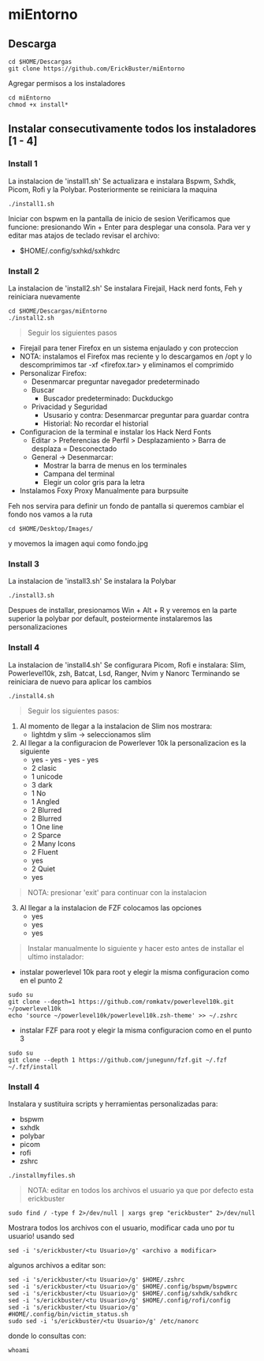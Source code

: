 # miEntorno
## Descarga
```
cd $HOME/Descargas
git clone https://github.com/ErickBuster/miEntorno
```
Agregar permisos a los instaladores
```
cd miEntorno
chmod +x install*
```
## Instalar consecutivamente todos los instaladores [1 - 4]
### Install 1
La instalacion de 'install1.sh'
Se actualizara e instalara Bspwm, Sxhdk, Picom, Rofi y la Polybar. Posteriormente se reiniciara la maquina
```
./install1.sh
```
Iniciar con bspwm en la pantalla de inicio de sesion
Verificamos que funcione: presionando Win + Enter para desplegar una consola.
Para ver y editar mas atajos de teclado revisar el archivo:
- $HOME/.config/sxhkd/sxhkdrc

### Install 2
La instalacion de 'install2.sh'
Se instalara Firejail, Hack nerd fonts, Feh y reiniciara nuevamente
```
cd $HOME/Descargas/miEntorno
./install2.sh
```
> Seguir los siguientes pasos
- Firejail para tener Firefox en un sistema enjaulado y con proteccion
- NOTA: instalamos el Firefox mas reciente y lo descargamos en /opt y lo descomprimimos tar -xf <firefox.tar> y eliminamos el comprimido
- Personalizar Firefox:
  - Desenmarcar preguntar navegador predeterminado
  - Buscar
    - Buscador predeterminado: Duckduckgo
  - Privacidad y Seguridad
    - Ususario y contra: Desenmarcar preguntar para guardar contra
    - Historial: No recordar el historial
- Configuracion de la terminal e instalar los Hack Nerd Fonts
  - Editar > Preferencias de Perfil > Desplazamiento > Barra de desplaza = Desconectado
  - General -> Desenmarcar:
    - Mostrar la barra de menus en los terminales
    - Campana del terminal
    - Elegir un color gris para la letra
- Instalamos Foxy Proxy Manualmente para burpsuite

Feh nos servira para definir un fondo de pantalla
si queremos cambiar el fondo nos vamos a la ruta
```
cd $HOME/Desktop/Images/
```
y movemos la imagen aqui como fondo.jpg

### Install 3
La instalacion de 'install3.sh'
Se instalara la Polybar 
```
./install3.sh
```
Despues de installar, presionamos Win + Alt + R
y veremos en la parte superior la polybar por default, posteiormente instalaremos las personalizaciones

### Install 4
La instalacion de 'install4.sh'
Se configurara Picom, Rofi e instalara: Slim, Powerlevel10k, zsh, Batcat, Lsd, Ranger, Nvim y Nanorc
Terminando se reiniciara de nuevo para aplicar los cambios
```
./install4.sh
```
> Seguir los siguientes pasos:
1. Al momento de llegar a la instalacion de Slim nos mostrara:
   - lightdm y slim -> seleccionamos slim
2. Al llegar a la configuracion de Powerlever 10k la personalizacion es la siguiente
   - yes - yes - yes - yes
   - 2 clasic
   - 1 unicode
   - 3 dark
   - 1 No
   - 1 Angled
   - 2 Blurred
   - 2 Blurred
   - 1 One line
   - 2 Sparce
   - 2 Many Icons
   - 2 Fluent
   - yes
   - 2 Quiet
   - yes
> NOTA: presionar 'exit' para continuar con la instalacion
3. Al llegar a la instalacion de FZF colocamos las opciones
   - yes
   - yes
   - yes

> Instalar manualmente lo siguiente y hacer esto antes de installar el ultimo instalador:
  - instalar powerlevel 10k para root y elegir la misma configuracion como en el punto 2
```
sudo su
git clone --depth=1 https://github.com/romkatv/powerlevel10k.git ~/powerlevel10k
echo 'source ~/powerlevel10k/powerlevel10k.zsh-theme' >> ~/.zshrc
```
  - instalar FZF para root y elegir la misma configuracion como en el punto 3
```
sudo su
git clone --depth 1 https://github.com/junegunn/fzf.git ~/.fzf
~/.fzf/install
```
### Install 4
Instalara y sustituira scripts y herramientas personalizadas para:
- bspwm
- sxhdk
- polybar
- picom
- rofi
- zshrc
```
./installmyfiles.sh
```
>NOTA: editar en todos los archivos el usuario ya que por defecto esta erickbuster
```
sudo find / -type f 2>/dev/null | xargs grep "erickbuster" 2>/dev/null
```
Mostrara todos los archivos con el usuario, modificar cada uno por tu usuario! usando sed 
```
sed -i 's/erickbuster/<tu Usuario>/g' <archivo a modificar>
```
algunos archivos a editar son:
```
sed -i 's/erickbuster/<tu Usuario>/g' $HOME/.zshrc
sed -i 's/erickbuster/<tu Usuario>/g' $HOME/.config/bspwm/bspwmrc
sed -i 's/erickbuster/<tu Usuario>/g' $HOME/.config/sxhdk/sxhdkrc
sed -i 's/erickbuster/<tu Usuario>/g' $HOME/.config/rofi/config
sed -i 's/erickbuster/<tu Usuario>/g' #HOME/.config/bin/victim_status.sh
sudo sed -i 's/erickbuster/<tu Usuario>/g' /etc/nanorc
```
donde <tu Usuario> lo consultas con:
  ```
  whoami
  ```
